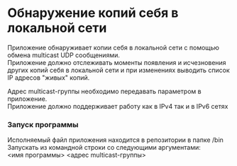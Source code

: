 # Обнаружение копий себя в локальной сети
Приложение обнаруживает копии себя в локальной сети с помощью обмена multicast UDP сообщениями.  
Приложение должно отслеживать моменты появления и исчезновения других копий себя в локальной сети и при изменениях выводить список IP адресов "живых" копий.

Адрес multicast-группы необходимо передавать параметром в приложение.  
Приложение должно поддерживает работу как в IPv4 так и в IPv6 сетях

### Запуск программы
Исполняемый файл приложения находится в репозитории в папке /bin  
Запускать из командной строки со следующими аргументами:  
<имя программы> <адрес multicast-группы>
